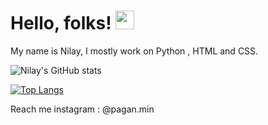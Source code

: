 # Hello, folks! <img src="https://raw.githubusercontent.com/MartinHeinz/MartinHeinz/master/wave.gif" width="30px">
My name is Nilay, I mostly work on Python , HTML and CSS.

<!--Credits goes to Anuragharza-->
![Nilay's GitHub stats](https://github-readme-stats.vercel.app/api?username=SubstantialCattle5&show_icons=true&theme=react)

[![Top Langs](https://github-readme-stats.vercel.app/api/top-langs/?username=SubstantialCattle5&theme=react)](https://github.com/SubstantialCattle5/github-readme-stats)

Reach me instagram :  @pagan.min 



 

 

 
 

